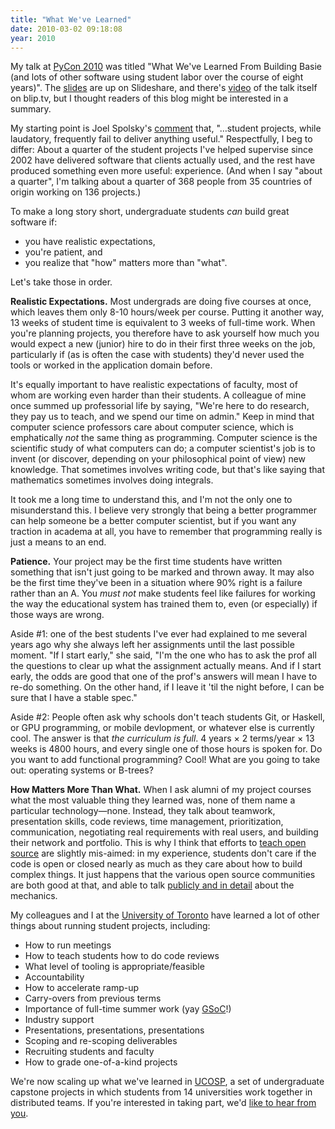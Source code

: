 ```yaml
---
title: "What We've Learned"
date: 2010-03-02 09:18:08
year: 2010
---
```

My talk at <a href="http://us.pycon.org/2010">PyCon 2010</a> was titled "What We've Learned From Building Basie (and lots of other software using student labor over the course of eight years)".  The <a href="http://www.slideshare.net/gvwilson/what-weve-learned-from-building-basie-3241279">slides</a> are up on Slideshare, and there's <a href="http://blip.tv/file/3260995">video</a> of the talk itself on blip.tv, but I thought readers of this blog might be interested in a summary.

My starting point is Joel Spolsky's <a href="http://joelonsoftware.com/items/2009/10/26.html">comment</a> that, "…student projects, while laudatory, frequently fail to deliver anything useful."  Respectfully, I beg to differ: About a quarter of the student projects I've helped supervise since 2002 have delivered software that clients actually used, and the rest have produced something even more useful: experience.  (And when I say "about a quarter", I'm talking about a quarter of 368 people from 35 countries of origin working on 136 projects.)

To make a long story short, undergraduate students <em>can</em> build great software if:

-   you have realistic expectations,
-   you're patient, and
-   you realize that "how" matters more than "what".

Let's take those in order.

<strong>Realistic Expectations.</strong> Most undergrads are doing five courses at once, which leaves them only 8-10 hours/week per course.  Putting it another way, 13 weeks of student time is equivalent to 3 weeks of full-time work.  When you're planning projects, you therefore have to ask yourself how much you would expect a new (junior) hire to do in their first three weeks on the job, particularly if (as is often the case with students) they'd never used the tools or worked in the application domain before.

It's equally important to have realistic expectations of faculty, most of whom are working even harder than their students.  A colleague of mine once summed up professorial life by saying, "We're here to do research, they pay us to teach, and we spend our time on admin."  Keep in mind that computer science professors care about computer science, which is emphatically <em>not</em> the same thing as programming.  Computer science is the scientific study of what computers can do; a computer scientist's job is to invent (or discover, depending on your philosophical point of view) new knowledge.  That sometimes involves writing code, but that's like saying that mathematics sometimes involves doing integrals.

It took me a long time to understand this, and I'm not the only one to misunderstand this.  I believe very strongly that being a better programmer can help someone be a better computer scientist, but if you want any traction in academa at all, you have to remember that programming really is just a means to an end.

<strong>Patience.</strong> Your project may be the first time students have written something that isn't just going to be marked and thrown away.  It may also be the first time they've been in a situation where 90% right is a failure rather than an A.  You <em>must not</em> make students feel like failures for working the way the educational system has trained them to, even (or especially) if those ways are wrong.

Aside #1: one of the best students I've ever had explained to me several years ago why she always left her assignments until the last possible moment.  "If I start early," she said, "I'm the one who has to ask the prof all the questions to clear up what the assignment actually means.  And if I start early, the odds are good that one of the prof's answers will mean I have to re-do something.  On the other hand, if I leave it 'til the night before, I can be sure that I have a stable spec."

Aside #2: People often ask why schools don't  teach students Git, or Haskell, or GPU programming, or mobile devlopment, or whatever else is currently cool.  The answer is that <em>the curriculum is full</em>.  4 years × 2 terms/year × 13 weeks is 4800 hours, and every single one of those hours is spoken for.  Do you want to add functional programming?  Cool!  What are you going to take out: operating systems or B-trees?

<strong>How Matters More Than What.</strong> When I ask alumni of my project courses what the most valuable thing they learned was, none of them name a particular technology—none.  Instead, they talk about teamwork, presentation skills, code reviews, time management, prioritization, communication, negotiating real requirements with real users, and building their network and portfolio.  This is why I think that efforts to <a href="http://teachingopensource.org">teach open source</a> are slightly mis-aimed: in my experience, students don't care if the code is open or closed nearly as much as they care about how to build complex things.  It just happens that the various open source communities are both good at that, and able to talk <a href="http://producingoss.com">publicly and in detail</a> about the mechanics.

My colleagues and I at the <a href="http://www.cs.utoronto.ca">University of Toronto</a> have learned a lot of other things about running student projects, including:

-   How to run meetings
-   How to teach students how to do code reviews
-   What level of tooling is appropriate/feasible
-   Accountability
-   How to accelerate ramp-up
-   Carry-overs from previous terms
-   Importance of full-time summer work (yay <a href="http://code.google.com/soc/">GSoC</a>!)
-   Industry support
-   Presentations, presentations, presentations
-   Scoping and re-scoping deliverables
-   Recruiting students and faculty
-   How to grade one-of-a-kind projects

We're now scaling up what we've learned in <a href="http://ucosp.wordpress.com">UCOSP</a>, a set of undergraduate capstone projects in which students from 14 universities work together in distributed teams.  If you're interested in taking part, we'd <a href="mailto:{{site.author.email}}">like to hear from you</a>.
